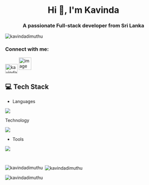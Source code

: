 <h1 align="center">Hi 👋, I'm Kavinda</h1>
<h3 align="center">A passionate Full-stack developer from Sri Lanka</h3>

<p align="left"> <img src="https://komarev.com/ghpvc/?username=kavindadimuthu&label=Profile%20views&color=0e75b6&style=flat" alt="kavindadimuthu" /> </p>


<h3 align="left">Connect with me:</h3>
<p align="left">
<a href="https://linkedin.com/in/kavinda dewmith" target="blank"><img align="center" src="https://raw.githubusercontent.com/rahuldkjain/github-profile-readme-generator/master/src/images/icons/Social/linked-in-alt.svg" alt="kavinda dewmith" height="30" width="40" /></a>
<a href="http://iamkavinda.vercel.app" target="blank"><img width="40" height="40" alt="image" src="https://github.com/user-attachments/assets/c281f197-0ef0-457c-a8c4-af1143110016" />
</a>
</p>

## 💻 Tech Stack
- Languages
<p align="left">
  <a href="https://skillicons.dev">
    <img src="https://skillicons.dev/icons?i=bash,c,cpp,html,js,css,mysql,nodejs,py,java,latex" />
  </a>
</p>

Technology
<p align="left">
  <a href="https://skillicons.dev">
    <img src="https://skillicons.dev/icons?i=postgres,mongodb,react,vite,electron,threejs,aws,gcp,materialui,tailwind" />
  </a>
</p>


- Tools
<p align="left">
  <a href="https://skillicons.dev">
    <img src="https://skillicons.dev/icons?i=kali,linux,git,powershell,figma,idea,ps,vscode,androidstudio,postman,docker,discord,r,wordpress" />
  </a>
</p>
<br/>


<p><img align="left" src="https://github-readme-stats.vercel.app/api/top-langs?username=kavindadimuthu&show_icons=true&locale=en&layout=compact&theme=dark" alt="kavindadimuthu" /></p>

<p>&nbsp;<img align="center" src="https://github-readme-stats.vercel.app/api?username=kavindadimuthu&show_icons=true&locale=en&theme=dark" alt="kavindadimuthu" /></p>

<p><img align="center" src="https://github-readme-streak-stats.herokuapp.com/?user=kavindadimuthu&theme=dark" alt="kavindadimuthu" /></p>
